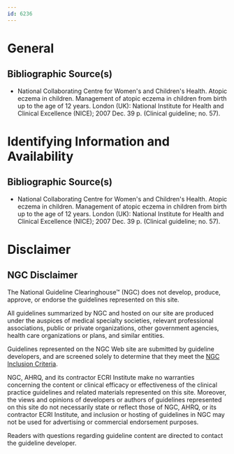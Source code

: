 ```yaml
---
id: 6236
---
```


# General

## Bibliographic Source(s)

- National Collaborating Centre for Women's and Children's Health. Atopic eczema in children. Management of atopic eczema in children from birth up to the age of 12 years. London (UK): National Institute for Health and Clinical Excellence (NICE); 2007 Dec. 39 p. (Clinical guideline; no. 57).

# Identifying Information and Availability

## Bibliographic Source(s)

- National Collaborating Centre for Women's and Children's Health. Atopic eczema in children. Management of atopic eczema in children from birth up to the age of 12 years. London (UK): National Institute for Health and Clinical Excellence (NICE); 2007 Dec. 39 p. (Clinical guideline; no. 57).

# Disclaimer

## NGC Disclaimer

The National Guideline Clearinghouse™ (NGC) does not develop, produce, approve, or endorse the guidelines represented on this site.

All guidelines summarized by NGC and hosted on our site are produced under the auspices of medical specialty societies, relevant professional associations, public or private organizations, other government agencies, health care organizations or plans, and similar entities.

Guidelines represented on the NGC Web site are submitted by guideline developers, and are screened solely to determine that they meet the [NGC Inclusion Criteria](/help-and-about/summaries/inclusion-criteria).

NGC, AHRQ, and its contractor ECRI Institute make no warranties concerning the content or clinical efficacy or effectiveness of the clinical practice guidelines and related materials represented on this site. Moreover, the views and opinions of developers or authors of guidelines represented on this site do not necessarily state or reflect those of NGC, AHRQ, or its contractor ECRI Institute, and inclusion or hosting of guidelines in NGC may not be used for advertising or commercial endorsement purposes.

Readers with questions regarding guideline content are directed to contact the guideline developer.

